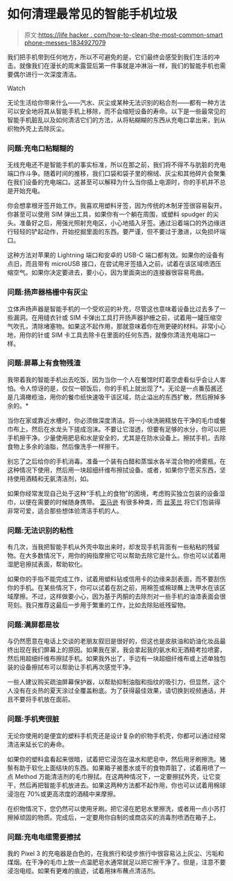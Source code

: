 # 如何清理最常见的智能手机垃圾

> 原文:[https://life hacker . com/how-to-clean-the-most-common-smart phone-messes-1834927079](https://lifehacker.com/how-to-clean-the-most-common-smartphone-messes-1834927079)

我们把手机带到任何地方，所以不可避免的是，它们最终会感受到我们生活的冲击。就像我们在漫长的周末露营后第一件事就是冲淋浴一样，我们的智能手机也需要偶尔进行一次深度清洁。

Watch

无论生活给你带来什么——汽水、灰尘或某种无法识别的粘合剂——都有一种方法可以安全地将其从智能手机上移除，而不会缩短设备的寿命。以下是一些最常见的智能手机脏乱以及如何清洁它们的方法，从将粘糊糊的东西从充电口拿出来，到从织物外壳上去除灰尘。

### 问题:充电口粘糊糊的

无线充电还不是智能手机的事实标准，所以在那之前，我们将不得不与肮脏的充电端口作斗争。随着时间的推移，我们口袋和袋子里的棉绒、灰尘和其他碎片会聚集在我们设备的充电端口。这甚至可以解释为什么当你插上电源时，你的手机并不总是开始充电。

你会想拿根牙签开始工作。我喜欢用塑料牙签，因为传统的木制牙签很容易裂开。你甚至可以使用 SIM 弹出工具，如果你有一个躺在周围，或塑料 spudger 的尖头。准备好之后，用强光照射充电区，小心地插入牙签。通过沿着端口的外边缘进行轻轻的铲起动作，开始挖掘里面的东西。要严谨，但不要过于激进，以免损坏端口。

这种方法对苹果的 Lightning 端口和安卓的 USB-C 端口都有效。如果你的设备有点旧，而且带有 microUSB 接口，在尝试用牙签插入之前，试着在该区域喷洒压缩空气。如果你决定要进去，要小心，因为里面突出的连接器很容易弯曲。

### 问题:扬声器格栅中有灰尘

立体声扬声器是智能手机的一个受欢迎的补充，尽管这也意味着设备比过去多了一些漏洞。在用缝衣针或 SIM 卡弹出工具打开扬声器护栅之前，试着用一罐压缩空气吹孔，清除堵塞物。如果这不起作用，那就意味着你在用更硬的材料。非常小心地，用你的针或 SIM 卡工具去除卡在里面的任何东西，就像你清洁充电端口一样。

### 问题:屏幕上有食物残渣

我带着我的智能手机出去吃饭，因为当你一个人在餐馆时盯着空虚看似乎会让人害怕。令人惊讶的是，仅仅一顿饭后，你的手机上就出现了*。无论是一点番茄酱还是几滴橄榄油，用你的餐巾纸快速吸干该区域，防止溢出的东西扩散，然后擦掉多余的。* 

当你在家或靠近水槽时，你必须做深度清洁。将一小块洗碗精放在干净的毛巾或餐巾布上，然后在水龙头下搓成泡沫。不要让它湿透，但要有足够的水分，你可以把手机擦干净。少量使用肥皂和水是安全的，尤其是在防水设备上。擦拭手机，去除食物上多余的油脂，然后像洗手一样擦干。

别忘了之后给你的手机消毒。准备一个装有白醋和蒸馏水各半混合物的喷雾瓶，在这种情况下使用，然后用一块超细纤维布擦拭设备。或者，如果你宁愿买东西，坚持使用酒精和无氨清洁剂，如。

如果你经常发现自己处于这种“手机上的食物”的困境，考虑购买独立包装的设备湿巾，以便在需要的时候随身携带。 [亚马逊](https://www.amazon.com/iCloth-Small-Screen-Cleaner-pre-moistened-Individually/dp/B00OCU7YEY?asc_campaign=InlineText&asc_refurl=https://lifehacker.com/how-to-clean-the-most-common-smartphone-messes-1834927079&asc_source=&tag=kinjalifehackerlink-20) 有很多种类，而 [丝芙兰](https://www.sephora.com/product/screen-cleansing-towelettes-P398309) 将它们包装得非常可爱，适合那些想体验清洁手机的人。

### 问题:无法识别的粘性

有几次，当我把智能手机从外壳中取出来时，却发现手机背面有一些粘粘的残留物。在大多数情况下，用你的拇指摩擦它可以帮助去除它是什么。你也可以试着用湿肥皂擦拭表面，帮助软化。

如果你的手指不能完成工作，试着用塑料钻或信用卡的边缘来刮表面，而不要刮伤你的手机。在某些情况下，你可以试着在刮之前，用棉签或棉球蘸上洗甲水在该区域摩擦。不过，这样做要小心，因为基于丙酮的去除剂对一些手机的油漆表面会很苛刻。我只推荐这最后一步用于繁重的工作，比如去除贴纸残留物。

### 问题:满屏都是妆

与仍然愿意在电话上交谈的老朋友叙旧是很好的，但这也是皮肤油和奶油化妆品最终出现在我们屏幕上的原因。如果我在家，我会拿起我的氨水和无酒精考拉喷雾，然后用超细纤维布擦拭手机。如果我外出了，手边有一块超细纤维布或上述单独包装的设备擦拭布可以帮助让手机再次感觉干净。

一些人建议购买疏油屏幕保护器，以帮助抑制油脂和指纹的吸引力，但显然，这个人没有在炎热的夏天涂过全覆盖粉底。为了获得最佳效果，请切换到视频通话，并且不要将手机放在面前。

### 问题:手机壳很脏

无论你使用的是便宜的塑料手机壳还是设计复杂的织物手机壳，你都可以通过经常清洁来延长它的寿命。

如果你的塑料盒看起来很暗，试着把它浸泡在温水和肥皂中，然后用牙刷擦洗。猪鬃有助于软化上面结块的东西。如果箱子被墨水或干的食物弄脏了，试着用喷了一点 Method 万能清洁剂的毛巾擦拭。在这两种情况下，一定要擦拭外壳，让它变干，然后再把智能手机放进去。如果这两种方法都不起作用，你也可以试着用棉球浸泡在 70%或更高浓度的酒精中来摩擦。

在织物情况下，您仍然可以使用牙刷。把它浸在肥皂水里擦洗，或者用一点小苏打擦掉顽固的物质。完成后，一定要用你自制的或商店买的消毒剂喷洒在箱子上。

### 问题:充电电缆需要擦拭

我的 Pixel 3 的充电器是白色的，在我旅行和徒步旅行中很容易沾上灰尘、污垢和煤烟。在干净的毛巾上放一点温肥皂水通常就足以把它擦干净了。但是，注意不要浸泡电缆。如果有更难的痕迹，试着用抹布蘸点清洁剂。